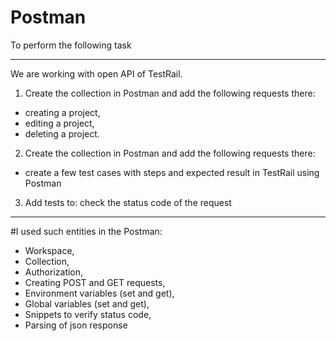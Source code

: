 # Postman 
To perform the following task

--------
We are working with open API of TestRail. 

1. Create the collection in Postman and add the following requests there:
- creating a project,
- editing a project,
- deleting a project.

2. Create the collection in Postman and add the following requests there:
- create a few test cases with steps and expected result in TestRail using Postman

3. Add tests to:
check the status code of the request
---------
#I used such entities in the Postman:
- Workspace,
- Collection,
- Authorization,
- Creating POST and GET requests,
- Environment variables (set and get),
- Global variables (set and get),
- Snippets to verify status code,
- Parsing of json response

